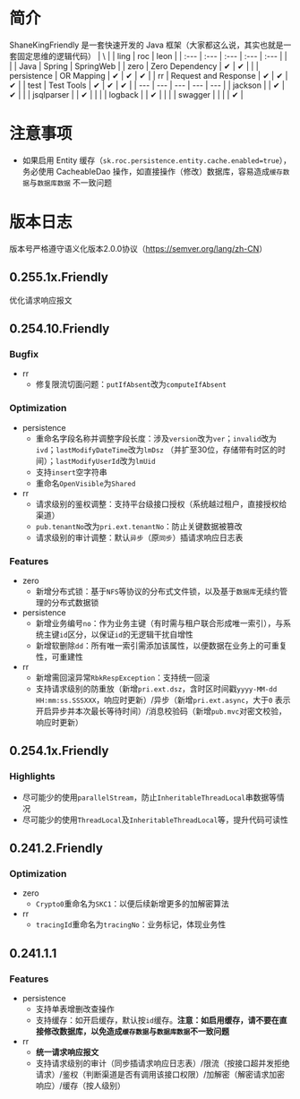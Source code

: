 # 简介

ShaneKingFriendly 是一套快速开发的 Java 框架（大家都这么说，其实也就是一套固定思维的逻辑代码）
| \ | | ling | roc | leon |
| :--- | :--- | :--- | :--- | :--- |
| | | Java | Spring | SpringWeb |
| zero | Zero Dependency | ✔ | ✔ | |
| persistence | OR Mapping | ✔ | ✔ | ✔ |
| rr | Request and Response | ✔ | ✔ | ✔ |
| test | Test Tools | ✔ | ✔ | ✔ |
| --- | --- | --- | --- | --- |
| jackson | | ✔ | ✔ | |
| jsqlparser | | ✔ | | |
| logback | | ✔ | | |
| swagger | | | | ✔ |

# 注意事项

- 如果启用 Entity 缓存（`sk.roc.persistence.entity.cache.enabled=true`），务必使用 CacheableDao 操作，如直接操作（修改）数据库，容易造成`缓存数据`与`数据库数据`
  不一致问题

# 版本日志

版本号严格遵守语义化版本2.0.0协议（<https://semver.org/lang/zh-CN>）

## 0.255.1x.Friendly

优化请求响应报文

## 0.254.10.Friendly

### Bugfix

- rr
  - 修复限流切面问题：`putIfAbsent`改为`computeIfAbsent`

### Optimization

- persistence
  - 重命名字段名称并调整字段长度：涉及`version`改为`ver`；`invalid`改为`ivd`；`lastModifyDateTime`改为`lmDsz`
    （并扩至30位，存储带有时区的时间）；`lastModifyUserId`改为`lmUid`
  - 支持`insert`空字符串
  - 重命名`OpenVisible`为`Shared`
- rr
  - 请求级别的鉴权调整：支持平台级接口授权（系统越过租户，直接授权给渠道）
  - `pub.tenantNo`改为`pri.ext.tenantNo`：防止关键数据被篡改
  - 请求级别的审计调整：默认`异步`（原`同步`）插请求响应日志表

### Features

- zero
  - 新增分布式锁：基于`NFS`等协议的分布式文件锁，以及基于`数据库`无续约管理的分布式数据锁
- persistence
  - 新增业务编号`no`：作为业务主键（有时需与租户联合形成唯一索引），与系统主键`id`区分，以保证`id`的无逻辑干扰自增性
  - 新增软删除`dd`：所有唯一索引需添加该属性，以便数据在业务上的可重复性，可重建性
- rr
  - 新增需回滚异常`RbkRespException`：支持统一回滚
  - 支持请求级别的防重放（新增`pri.ext.dsz`，含时区时间戳`yyyy-MM-dd HH:mm:ss.SSSXXX`，响应时更新）/异步（新增`pri.ext.async`，大于`0`
    表示开启异步并本次最长等待时间）/消息校验码（新增`pub.mvc`对密文校验，响应时更新）

## 0.254.1x.Friendly

### Highlights

- 尽可能少的使用`parallelStream`，防止`InheritableThreadLocal`串数据等情况
- 尽可能少的使用`ThreadLocal`及`InheritableThreadLocal`等，提升代码可读性

## 0.241.2.Friendly

### Optimization

- zero
  - `Crypto0`重命名为`SKC1`：以便后续新增更多的加解密算法
- rr
  - `tracingId`重命名为`tracingNo`：业务标记，体现业务性

## 0.241.1.1

### Features

- persistence
  - 支持单表增删改查操作
  - 支持缓存：如开启缓存，默认按`id`缓存。**注意：如启用缓存，请不要在直接修改数据库，以免造成`缓存数据`与`数据库数据`不一致问题**
- rr
  - **统一请求响应报文**
  - 支持请求级别的审计（同步插请求响应日志表）/限流（按接口超并发拒绝请求）/鉴权（判断渠道是否有调用该接口权限）/加解密（解密请求加密响应）/缓存（按人级别）
